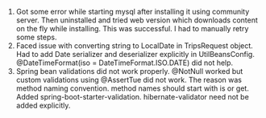 1. Got some error while starting mysql after installing it using community server. Then uninstalled and tried web version which downloads content on the fly while installing. This was successful. I had to manually retry some steps.
2. Faced issue with converting string to LocalDate in TripsRequest object. Had to add Date serializer and deserializer
explicitly in UtilBeansConfig. @DateTimeFormat(iso = DateTimeFormat.ISO.DATE) did not help.
3. Spring bean validations did not work properly. @NotNull worked but custom validations using @AssertTue did not work. The reason was method naming convention. method names should start with is or get. 
Added spring-boot-starter-validation. hibernate-validator need not be added explicitly.
